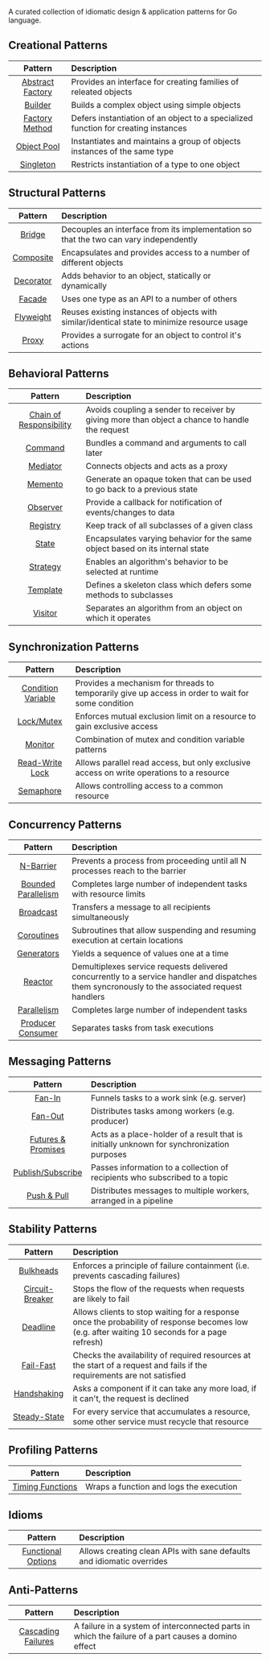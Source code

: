 A curated collection of idiomatic design & application patterns for Go language.

## Creational Patterns

| Pattern | Description | 
|:-------:|:----------- |
| [Abstract Factory](/creational/abstract_factory.md) | Provides an interface for creating families of releated objects |
| [Builder](/creational/builder.md) | Builds a complex object using simple objects |
| [Factory Method](/creational/factory.md) | Defers instantiation of an object to a specialized function for creating instances |
| [Object Pool](/creational/object-pool.md) | Instantiates and maintains a group of objects instances of the same type |
| [Singleton](/creational/singleton.md) | Restricts instantiation of a type to one object |

## Structural Patterns

| Pattern | Description |
|:-------:|:----------- |
| [Bridge](/structural/bridge.md) | Decouples an interface from its implementation so that the two can vary independently |
| [Composite](/structural/composite.md) | Encapsulates and provides access to a number of different objects |
| [Decorator](/structural/decorator.md) | Adds behavior to an object, statically or dynamically |
| [Facade](/structural/facade.md) | Uses one type as an API to a number of others |
| [Flyweight](/structural/flyweight.md) | Reuses existing instances of objects with similar/identical state to minimize resource usage |
| [Proxy](/structural/proxy.md) | Provides a surrogate for an object to control it's actions |

## Behavioral Patterns

| Pattern | Description |
|:-------:|:----------- |
| [Chain of Responsibility](/behavioral/chain_of_responsibility.md) | Avoids coupling a sender to receiver by giving more than object a chance to handle the request |
| [Command](/behavioral/command.md) | Bundles a command and arguments to call later |
| [Mediator](/behavioral/mediator.md) | Connects objects and acts as a proxy |
| [Memento](/behavioral/memento.md) | Generate an opaque token that can be used to go back to a previous state |
| [Observer](/behavioral/observer.md) | Provide a callback for notification of events/changes to data |
| [Registry](/behavioral/registry.md) | Keep track of all subclasses of a given class |
| [State](/behavioral/state.md) | Encapsulates varying behavior for the same object based on its internal state |
| [Strategy](/behavioral/strategy.md) | Enables an algorithm's behavior to be selected at runtime |
| [Template](/behavioral/template.md) | Defines a skeleton class which defers some methods to subclasses |
| [Visitor](/behavioral/visitor.md) | Separates an algorithm from an object on which it operates |

## Synchronization Patterns

| Pattern | Description |
|:-------:|:----------- |
| [Condition Variable](/synchronization/condition_variable.md) | Provides a mechanism for threads to temporarily give up access in order to wait for some condition |
| [Lock/Mutex](/synchronization/mutex.md) | Enforces mutual exclusion limit on a resource to gain exclusive access |
| [Monitor](/synchronization/monitor.md) | Combination of mutex and condition variable patterns |
| [Read-Write Lock](/synchronization/read_write_lock.md) | Allows parallel read access, but only exclusive access on write operations to a resource |
| [Semaphore](/synchronization/semaphore.md) | Allows controlling access to a common resource |

## Concurrency Patterns

| Pattern | Description |
|:-------:|:----------- |
| [N-Barrier](/concurrency/barrier.md) | Prevents a process from proceeding until all N processes reach to the barrier |
| [Bounded Parallelism](/concurrency/bounded_parallelism.md) | Completes large number of independent tasks with resource limits |
| [Broadcast](/concurrency/broadcast.md) | Transfers a message to all recipients simultaneously |
| [Coroutines](/concurrency/coroutine.md) | Subroutines that allow suspending and resuming execution at certain locations |
| [Generators](/concurrency/generator.md) | Yields a sequence of values one at a time |
| [Reactor](/concurrency/reactor.md) | Demultiplexes service requests delivered concurrently to a service handler and dispatches them syncronously to the associated request handlers |
| [Parallelism](/concurrency/parallelism.md) | Completes large number of independent tasks |
| [Producer Consumer](/concurrency/producer_consumer.md) | Separates tasks from task executions |

## Messaging Patterns

| Pattern | Description |
|:-------:|:----------- |
| [Fan-In](/messaging/fan_in.md) | Funnels tasks to a work sink (e.g. server) |
| [Fan-Out](/messaging/fan_out.md) | Distributes tasks among workers (e.g. producer) |
| [Futures & Promises](/messaging/futures_promises.md) | Acts as a place-holder of a result that is initially unknown for synchronization purposes |
| [Publish/Subscribe](/messaging/publish_subscribe.md) | Passes information to a collection of recipients who subscribed to a topic |
| [Push & Pull](/messaging/push_pull.md) | Distributes messages to multiple workers, arranged in a pipeline |

## Stability Patterns

| Pattern | Description |
|:-------:|:----------- |
| [Bulkheads](/stability/bulkhead.md)  | Enforces a principle of failure containment (i.e. prevents cascading failures) |
| [Circuit-Breaker](/stability/circuit-breaker.md) | Stops the flow of the requests when requests are likely to fail |
| [Deadline](/stability/deadline.md) | Allows clients to stop waiting for a response once the probability of response becomes low (e.g. after waiting 10 seconds for a page refresh) |
| [Fail-Fast](/stability/fail_fast.md) | Checks the availability of required resources at the start of a request and fails if the requirements are not satisfied |
| [Handshaking](/stability/handshaking.md) | Asks a component if it can take any more load, if it can't, the request is declined |
| [Steady-State](/stability/steady_state.md) | For every service that accumulates a resource, some other service must recycle that resource |

## Profiling Patterns

| Pattern | Description |
|:-------:|:----------- |
| [Timing Functions](/profiling/timing.md) | Wraps a function and logs the execution |

## Idioms

| Pattern | Description |
|:-------:|:----------- |
| [Functional Options](/idiom/functional-options.md) | Allows creating clean APIs with sane defaults and idiomatic overrides |

## Anti-Patterns

| Pattern | Description |
|:-------:|:----------- |
| [Cascading Failures](/anti-patterns/cascading_failures.md) | A failure in a system of interconnected parts in which the failure of a part causes a domino effect |
